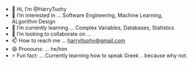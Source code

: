 - 👋 Hi, I’m @HarryTuohy
- 👀 I’m interested in ... Software Engineering, Machine Learning, ALgorithm Design 
- 🌱 I’m currently learning ... Complex Variables, Databases, Statistics
- 💞️ I’m looking to collaborate on ... 
- 📫 How to reach me ... harryjtuohy@gmail.com
- 😄 Pronouns: ... he/him 
- ⚡ Fun fact: ... Currently learning how to speak Greek .. because why not. 

<!---
HarryTuohy/HarryTuohy is a ✨ special ✨ repository because its `README.md` (this file) appears on your GitHub profile.
You can click the Preview link to take a look at your changes.
--->
